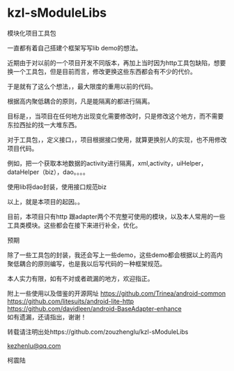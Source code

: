 kzl-sModuleLibs
===============

模块化项目工具包


一直都有着自己搭建个框架写写lib demo的想法。

近期由于对以前的一个项目开发不同版本，再加上当时因为http工具包缺陷，想要换一个工具包，但是目前而言，修改更换这些东西都会有不少的代价。

于是就有了这么个想法，，最大限度的重用以前的代码。


根据高内聚低耦合的原则，凡是能隔离的都进行隔离。

目标是，，当项目在任何地方出现变化需要修改时，只是修改这个地方，而不需要东拉西扯的找一大堆东西。


对于工具包，，定义接口，，项目根据接口使用，就算更换别人的实现，也不用修改项目代码。

例如，把一个获取本地数据的activity进行隔离，xml,activity，uiHelper，dataHelper（biz），dao。。。。

使用lib将dao封装，使用接口规范biz


以上，就是本项目的起因。。


目前，本项目只有http 跟adapter两个不完整可使用的模块，以及本人常用的一些工具类模块。这些都会在接下来进行补全，优化。

预期

除了一些工具包的封装，我还会写上一些demo，这些demo都会根据以上的高内聚低耦合的原则编写，也是我以后写代码的一种框架规范。

本人实力有限，如有不对或者疏漏的地方，欢迎指正。

附上一些使用以及借鉴的开源网址
https://github.com/Trinea/android-common </br>
https://github.com/litesuits/android-lite-http </br>
https://github.com/davidleen/android-BaseAdapter-enhance </br>
如有遗漏，还请指出，谢谢！</br>


转载请注明出处https://github.com/zouzhenglu/kzl-sModuleLibs </br>

<a href="kezhenlu@qq.com">kezhenlu@qq.com</a>

柯震陆






